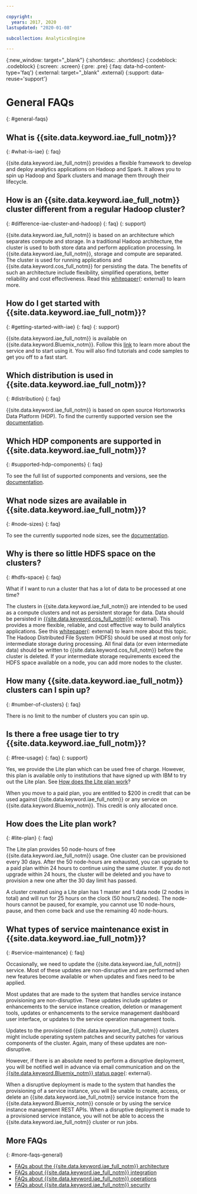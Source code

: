 ```yaml
---

copyright:
  years: 2017, 2020
lastupdated: "2020-01-08"

subcollection: AnalyticsEngine

---
```


{:new_window: target="_blank"}
{:shortdesc: .shortdesc}
{:codeblock: .codeblock}
{:screen: .screen}
{:pre: .pre}
{:faq: data-hd-content-type='faq'}
{:external: target="_blank" .external}
{:support: data-reuse='support'}


# General FAQs
{: #general-faqs}

## What is {{site.data.keyword.iae_full_notm}}?
{: #what-is-iae}
{: faq}

{{site.data.keyword.iae_full_notm}} provides a flexible framework to develop and deploy analytics applications on Hadoop and Spark. It allows you to spin up Hadoop and Spark clusters and manage them through their lifecycle.

## How is an {{site.data.keyword.iae_full_notm}} cluster different from a regular Hadoop cluster?
{: #difference-iae-cluster-and-hadoop}
{: faq}
{: support}

{{site.data.keyword.iae_full_notm}} is based on an architecture which separates compute and storage. In a traditional Hadoop architecture, the cluster is used to both store data and perform application processing. In {{site.data.keyword.iae_full_notm}}, storage and compute are separated. The cluster is used for running applications and {{site.data.keyword.cos_full_notm}} for persisting the data. The benefits of such an architecture  include flexibility, simplified operations, better  reliability and cost effectiveness. Read this [whitepaper](https://www.ibm.com/downloads/cas/KDPB1REE){: external} to learn more.

## How do I get started with {{site.data.keyword.iae_full_notm}}?
{: #getting-started-with-iae}
{: faq}
{: support}

{{site.data.keyword.iae_full_notm}} is available on {{site.data.keyword.Bluemix_notm}}. Follow this [link](/docs/AnalyticsEngine?topic=AnalyticsEngine-getting-started) to learn more about the service and to start using it. You will also find tutorials and code samples to get you off to a fast start.

## Which distribution is used in {{site.data.keyword.iae_full_notm}}?
{: #distribution}
{: faq}

{{site.data.keyword.iae_full_notm}} is based on open source Hortonworks Data Platform (HDP). To find the currently supported version see the  [documentation](/docs/AnalyticsEngine?topic=AnalyticsEngine-IAE-overview).

## Which HDP components are supported in {{site.data.keyword.iae_full_notm}}?
{: #supported-hdp-components}
{: faq}

To see the full list of supported components and versions, see the [documentation](/docs/AnalyticsEngine?topic=AnalyticsEngine-IAE-overview).

## What node sizes are available in {{site.data.keyword.iae_full_notm}}?
{: #node-sizes}
{: faq}

To see the currently supported node sizes, see the [documentation](/docs/AnalyticsEngine?topic=AnalyticsEngine-IAE-overview).

## Why is there so little HDFS space on the clusters?
{: #hdfs-space}
{: faq}

What if I want to run a cluster that has a lot of data to be processed at one time?

The clusters in {{site.data.keyword.iae_full_notm}} are intended to be used as a compute clusters and not as persistent storage for data. Data should be persisted in [{{site.data.keyword.cos_full_notm}}](https://www.ibm.com/cloud/object-storage){: external}. This provides a more flexible, reliable, and cost effective way to build analytics applications. See this [whitepaper](https://www.ibm.com/downloads/cas/KDPB1REE){: external} to learn more about this topic. The Hadoop Distributed File System (HDFS) should be used at most only for intermediate storage during
processing. All final data (or even intermediate data) should be written to {{site.data.keyword.cos_full_notm}} before the cluster is deleted. If your intermediate storage requirements exceed the HDFS space  available on a node, you can add more nodes to the cluster.

## How many {{site.data.keyword.iae_full_notm}} clusters can I spin up?
{: #number-of-clusters}
{: faq}

There is no limit to the number of clusters you can spin up.

## Is there a free usage tier to try {{site.data.keyword.iae_full_notm}}?
{: #free-usage}
{: faq}
{: support}

Yes, we provide the Lite plan which can be used free of charge. However, this plan is available only to institutions that have signed up with IBM to try out the Lite plan. See [How does the Lite plan work](#lite-plan)?

When you move to a paid plan, you are entitled to $200 in credit that can be used against {{site.data.keyword.iae_full_notm}} or any service on {{site.data.keyword.Bluemix_notm}}. This credit is only allocated once.

## How does the Lite plan work?
{: #lite-plan}
{: faq}

The Lite plan provides 50 node-hours of free {{site.data.keyword.iae_full_notm}} usage. One cluster can be provisioned every 30 days. After the 50 node-hours are exhausted, you can upgrade to a paid plan within 24 hours to continue using the same cluster. If you do not upgrade within 24 hours, the cluster will be deleted and you have to provision a new one after the 30 day limit has passed.

A cluster created using a Lite plan has 1 master and 1 data node (2 nodes in total) and will run for 25 hours on the clock (50 hours/2 nodes). The node-hours cannot be paused, for example, you cannot use 10 node-hours, pause, and then come back and use the remaining 40 node-hours.

## What types of service maintenance exist in {{site.data.keyword.iae_full_notm}}?
{: #service-maintenance}
{: faq}

Occasionally, we need to update the {{site.data.keyword.iae_full_notm}} service. Most of these updates are non-disruptive and are performed when new features become available or when updates and fixes need to be applied.

Most updates that are  made to the system that handles service instance provisioning are non-disruptive. These updates include updates or enhancements to the service instance creation, deletion or management tools, updates or enhancements to the service management dashboard user interface, or updates to the service operation management tools.

Updates to the provisioned {{site.data.keyword.iae_full_notm}} clusters might include operating system patches and security patches for various components of the cluster. Again, many of these updates are non-disruptive.

However, if there is an absolute need to perform a disruptive deployment, you will be notified well in advance via email communication and on the [{{site.data.keyword.Bluemix_notm}} status page](https://cloud.ibm.com/status){: external}.

When a disruptive deployment is made to the system that handles the provisioning of a service instance, you will be unable to create, access, or delete an {{site.data.keyword.iae_full_notm}} service instance from the {{site.data.keyword.Bluemix_notm}} console or by using the service instance management REST APIs.
When a disruptive deployment is made to a provisioned service instance, you will not be able to access the {{site.data.keyword.iae_full_notm}} cluster or run jobs.

## More FAQs
{: #more-faqs-general}

- [FAQs about the {{site.data.keyword.iae_full_notm}} architecture](/docs/AnalyticsEngine?topic=AnalyticsEngine-faqs-architecture)
- [FAQs about {{site.data.keyword.iae_full_notm}} integration](/docs/AnalyticsEngine?topic=AnalyticsEngine-integration-faqs)
- [FAQs about {{site.data.keyword.iae_full_notm}} operations](/docs/AnalyticsEngine?topic=AnalyticsEngine-operations-faqs)
- [FAQs about {{site.data.keyword.iae_full_notm}} security](/docs/AnalyticsEngine?topic=AnalyticsEngine-security-faqs)
